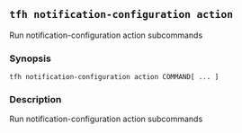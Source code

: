 ## `tfh notification-configuration action`

Run notification-configuration action subcommands

### Synopsis

    tfh notification-configuration action COMMAND[ ... ]

### Description

Run notification-configuration action subcommands

